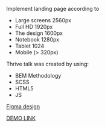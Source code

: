 Implement landing page according to
- Large screens 2560px
- Full HD 1920px
- The design 1600px
- Notebook 1280px
- Tablet 1024
- Mobile (> 320px)

Thrive talk was created by using:
  - BEM Methodology
  - SCSS
  - HTML5
  - JS

[Figma design](https://www.figma.com/file/aHd2rHMrnzDXhowLuIQjIyVQ/ThriveTalk-Landing-Page?node-id=0%3A1)

[DEMO LINK](https://Ostapiuss.github.io/Thrive_talk/)
